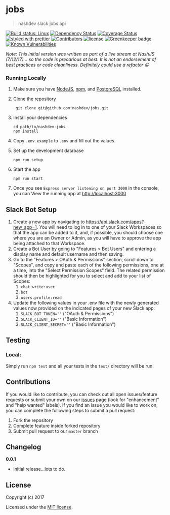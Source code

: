 # jobs

> nashdev slack jobs api

[![Build status: Linux](https://img.shields.io/travis/nashdev/jobs.svg?style=flat-square)](https://travis-ci.org/nashdev/jobs)
[![Dependency Status](https://david-dm.org/nashdev/jobs.svg?style=flat-square)](https://david-dm.org/nashdev/jobs)
[![Coverage Status](https://img.shields.io/coveralls/nashdev/jobs/master.svg?style=flat-square)](https://coveralls.io/github/nashdev/jobs?branch=master)
[![styled with prettier](https://img.shields.io/badge/styled_with-prettier-ff69b4.svg)](https://github.com/prettier/prettier)
[![Contributors](https://img.shields.io/github/contributors/nashdev/jobs.svg)](https://github.com/nashdev/jobs/graphs/contributors)
[![license](https://img.shields.io/github/license/nashdev/jobs.svg)](https://github.com/nashdev/jobs/blob/master/LICENSE)
[![Greenkeeper badge](https://badges.greenkeeper.io/nashdev/jobs.svg)](https://greenkeeper.io/)
[![Known Vulnerabilities](https://snyk.io/test/github/nashdev/jobs/badge.svg)](https://snyk.io/test/github/nashdev/jobs)

_Note: This initial version was written as part of a live stream at NashJS (7/12/17)... so the code is precarious at best. It is not an endorsement of best practices or code cleanliness. Definitely could use a refactor :stuck_out_tongue:_

### Running Locally

1.  Make sure you have [NodeJS](https://nodejs.org/), [npm](https://www.npmjs.com/), and [PostgreSQL](https://www.postgresql.org) installed.

2.  Clone the repository
    ```
     git clone git@github.com:nashdev/jobs.git
    ```
3.  Install your dependencies
    ```
    cd path/to/nashdev-jobs
    npm install
    ```
4.  Copy `.env.example` to `.env` and fill out the values.

5. Set up the development database

    ```
    npm run setup
    ```

6.  Start the app

    ```
    npm run start
    ```

7.  Once you see `Express server listening on port 3000` in the console, you can View the running app at [http://localhost:3000](http://localhost:3000)

## Slack Bot Setup

1. Create a new app by navigating to https://api.slack.com/apps?new_app=1.  You will need to log in to one of your Slack Workspaces so that the app can be added to it, and, if possible, you should choose one where you are an Owner or Admin, as you will have to approve the app being attached to that Workspace.
2. Create a Bot User by going to "Features > Bot Users" and entering a display name and default username and then saving.
3. Go to the "Features > OAuth & Permissions" section, scroll down to "Scopes", and copy and paste each of the following permissions, one at a time, into the "Select Permission Scopes" field.  The related permission should then be highlighted for you to select and add to your list of Scopes:
   1. `chat:write:user`
   2. `bot`
   3. `users.profile:read`
4. Update the following values in your .env file with the newly generated values now provided on the indicated pages of your new Slack app:
   1. `SLACK_BOT_TOKEN=''` ("OAuth & Permissions")
   2. `SLACK_CLIENT_ID=''` ("Basic Information")
   3. `SLACK_CLIENT_SECRET=''` ("Basic Information")

## Testing

### Local:

Simply run `npm test` and all your tests in the `test/` directory will be run.

## Contributions

If you would like to contribute, you can check out all open issues/feature requests or submit your own on our [issues](https://github.com/nashdev/jobs/issues) page (look for "enhancement" and "help wanted" labels). If you find an issue you would like to work on, you can complete the following steps to submit a pull request:
1. Fork the repository
2. Complete feature inside forked repository
3. Submit pull request to our `master` branch

## Changelog

**0.0.1**

- Initial release...lots to do.

## License

Copyright (c) 2017

Licensed under the [MIT license](LICENSE).
